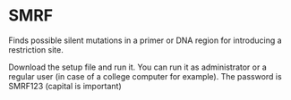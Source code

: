 # SMRF
Finds possible silent mutations in a primer or DNA region for introducing a restriction site.

Download the setup file and run it. You can run it as administrator or a regular user (in case of a college computer for example).
The password is SMRF123 (capital is important)
